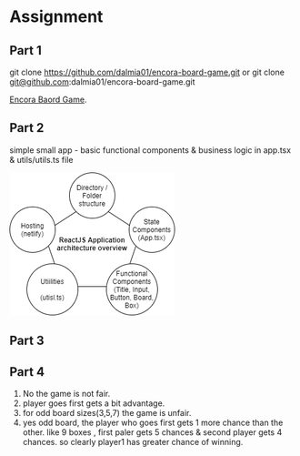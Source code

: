 # Assignment

## Part 1

git clone https://github.com/dalmia01/encora-board-game.git
or
git clone git@github.com:dalmia01/encora-board-game.git

[Encora Baord Game](https://encora-board-game.netlify.app/).

## Part 2

simple small app - basic functional components & business logic in app.tsx & utils/utils.ts file

![Board Game Architecture](src/images/encora-board-game-architecture.png)

## Part 3

## Part 4

1. No the game is not fair.
2. player goes first gets a bit advantage.
3. for odd board sizes(3,5,7) the game is unfair.
4. yes odd board, the player who goes first gets 1 more chance than the other. like 9 boxes , first paler gets 5 chances & second player gets 4 chances. so clearly player1 has greater chance of winning.
